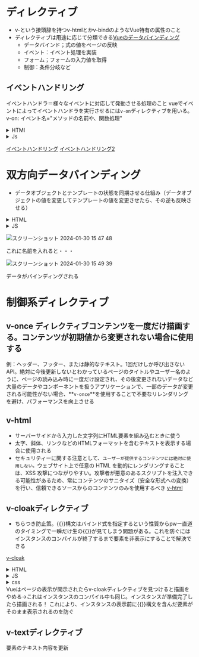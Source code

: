# ディレクティブ
- v-という接頭辞を持つv-htmlとかv-bindのようなVue特有の属性のこと
- ディレクティブは用途に応じて分類できる[Vueのデータバインディング](https://qiita.com/RINYU_DRVO/items/4c963e72ca0a0523b2fa)
  - データバインド；式の値をページの反映
  - イベント：イベント処理を実装
  - フォーム；フォームの入力値を取得
  - 制御：条件分岐など
 
## イベントハンドリング
イベントハンドラ＝様々なイベントに対応して発動させる処理のこと
vueでイベントによってイベントハンドラを実行させるには`v-on`ディレクティブを用いる。
v-on: イベント名="メソッドの名前や、関数処理"
<details>
  <summary>HTMl</summary>
  
```
<!DOCTYPE html>
<html lang="ja">
<head>
<meta charset="UTF-8" />
<title>Vue.js</title>
</head>
<body>
<div id="app">
  <button v-on:click="onclick">クリック</button>
  <p>{{ message }}</p>
</div>
<script src="https://cdn.jsdelivr.net/npm/vue@2.6.10/dist/vue.js"></script>
<script src="js/event.js"></script>
</body>
</html>
```
</details>

<details>
  <summary>Js</summary>
  
```
new Vue({
  el: '#app',
  data: {
    message: '-'
  },
  methods: {
    onclick: function() {//クリックで現在の日時を選択
      
      this.message = new Date().toLocaleString();
    }
  }
});

app.mount('#app')

```
</details>

[イベントハンドリング](https://ja.vuejs.org/guide/essentials/event-handling.html)
[イベントハンドリング2](https://qiita.com/smkhkc/items/73be65ee8e6e80e0f44e)

# 双方向データバインディング
- データオブジェクトとテンプレートの状態を同期させる仕組み（データオブジェクトの値を変更してテンプレートの値を変更させたら、その逆も反映させる）

<details>
  <summary>HTML</summary>
  
```
<div id="app">
  <label for="name">名前を入れてください</label>
  <p><input type="text" id="name" v-model="myname"></p>
  
  <div>ようこそ、{{ myname }}さん！</div>
  <p>※以下データの中身を確認</p>
  <pre>{{ $data }}</pre>
</div>

```

</details>

<details>
  <summary>JS</summary>
  
```
const app = Vue.createApp({
  data: () => ({
    myname: '匿名'
  }),

})
app.mount('#app')




```
</details>

![スクリーンショット 2024-01-30 15 47 48](https://github.com/kb8864/TIL/assets/128299525/ccffca04-71de-4236-80e0-75eb7916048a)

これに名前を入れると・・・

![スクリーンショット 2024-01-30 15 49 39](https://github.com/kb8864/TIL/assets/128299525/5a73a9ad-eb74-42c0-b6e4-7423e2d3d4c8)

データがバインディングされる

# 制御系ディレクティブ
## v-once ディレクティブコンテンツを一度だけ描画する。コンテンツが初期値から変更されない場合に使用する

例：ヘッダー、フッター、または静的なテキスト。1回だけしか呼び出さないAPI。絶対に今後更新しないとわかっているページのタイトルやユーザー名のように、ページの読み込み時に一度だけ設定され、その後変更されないデータなど
大量のデータやコンポーネントを扱うアプリケーションで、一部のデータが変更される可能性がない場合、**`v-once`**を使用することで不要なリレンダリングを避け、パフォーマンスを向上させる

## v-html

- サーバーサイドから入力した文字列にHTML要素を組み込むときに使う
- 太字、斜体、リンクなどのHTMLフォーマットを含むテキストを表示する場合に使用される
- セキュリティーに関する注意として、`ユーザーが提供するコンテンツには絶対に使用しない。`ウェブサイト上で任意の HTML を動的にレンダリングすることは、XSS 攻撃につながりやすい。攻撃者が悪意のあるスクリプトを注入できる可能性があるため、常にコンテンツのサニタイズ（安全な形式への変換）を行い、信頼できるソースからのコンテンツのみを使用するべき
[v-html](https://ja.vuejs.org/api/built-in-directives.html#v-html)

## v-cloakディレクティブ

- ちらつき防止策。{{}}構文はバインド式を指定するという性質からpwー直道のタイミングで一瞬だけ生の{{}}が見てしまう問題がある。これを防ぐには インスタンスのコンパイルが終了するまで要素を非表示にすることで解決できる
  
[v-cloak](https://ja.vuejs.org/api/built-in-directives.html#v-cloak)

<details>
  <summary>HTML</summary>
  
```
<!DOCTYPE html>
<html lang="ja">
  <head>
    <meta charset="utf-8" />
    <meta http-equiv="X-UA-Compatible" content="IE=edge" />
    <meta name="viewport" content="width=device-width, initial-scale=1.0" />
    <title>Vue.js 3</title>
    <link rel="stylesheet" href="css/main.css" />
  </head>
  <body>
    <div id="app">
      <!-- インスタンスのコンパイルが終了するまで非表示にしたい要素に v-cloakディレクティブを設定 -->
      <p v-cloak>{{ message }}</p>
    </div>
    <script src="https://unpkg.com/vue@3.1.5"></script>
    <script src="js/main.js"></script>
  </body>
</html>

```

</details>

<details>
  <summary>JS</summary>
  
```
const app = Vue.createApp({
  data: () => ({
    message: 'Hello, Vue.js',
  }),
});
app.mount('#app');

```

</details>

<details>
  <summary>css</summary>
  
```
/* v-cloakをCSSセレクタとして使うには
ブランケットで囲うというVue,jsのルール */
[v-cloak] {
  display: none;
}

```

</details>
Vueはページの表示が開示されたらv-cloakディレクティブを見つけると描画をやめる→これはインスタンスのコンパイル中も同じ。インスタンスが準備完了したら描画される！
これにより、インスタンスの表示前に{{}}構文を含んだ要素がそのまま表示されるのを防ぐ


## v-textディレクティブ
要素のテキスト内容を更新
